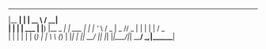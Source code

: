   _______ _           _____             ______     
 |__   __| |         |  __ \           / ____|    
    | |  | |__   ___ | |__) |__  _   _| |     ___ 
    | |  | '_ \ / _ \|  _  // _ \| | | | |    / _ \
    | |  | | | | (_) | | \ \ (_) | |_| | |___|  __/
    |_|  |_| |_|\___/|_|  \_\___/ \__,_|\_____\___|
                                                 

